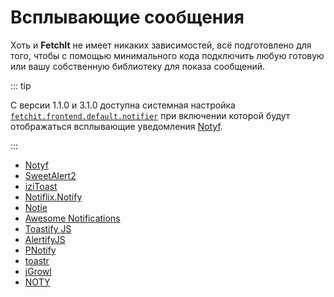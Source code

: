# Всплывающие сообщения

Хоть и **FetchIt** не имеет никаких зависимостей, всё подготовлено для того, чтобы с помощью минимального кода подключить любую готовую или вашу собственную библиотеку для показа сообщений.

::: tip

С версии 1.1.0 и 3.1.0 доступна системная настройка [`fetchit.frontend.default.notifier`](/components/fetchit/settings#fetchitfrontenddefaultnotifier) при включении которой будут отображаться всплывающие уведомления [Notyf](/components/fetchit/examples/notifications/notyf).

:::

- [Notyf](/components/fetchit/examples/notifications/notyf)
- [SweetAlert2](/components/fetchit/examples/notifications/sweetalert2)
- [iziToast](/components/fetchit/examples/notifications/izitoast)
- [Notiflix.Notify](/components/fetchit/examples/notifications/notiflix-notify)
- [Notie](/components/fetchit/examples/notifications/notie)
- [Awesome Notifications](/components/fetchit/examples/notifications/awesome-notifications)
- [Toastify JS](/components/fetchit/examples/notifications/toastifyjs)
- [AlertifyJS](/components/fetchit/examples/notifications/alertifyjs)
- [PNotify](/components/fetchit/examples/notifications/pnotify)
- [toastr](/components/fetchit/examples/notifications/toastr)
- [jGrowl](/components/fetchit/examples/notifications/jgrowl)
- [NOTY](/components/fetchit/examples/notifications/noty)

